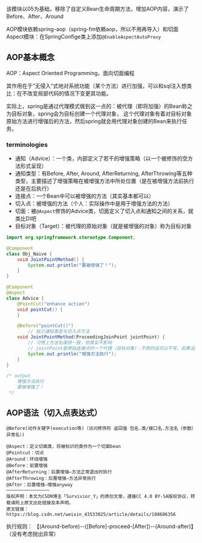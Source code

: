 该模块以05为基础，移除了自定义Bean生命周期方法，增加AOP内容，演示了Before、After、Around

AOP模块依赖spring-aop（spring-fm依赖aop，所以不用再导入）和切面Aspect模块：在SpringConfige类上添加`@EnableAspectAutoProxy`

## AOP基本概念

AOP：Aspect Oriented Programming，面向切面编程

其作用在于”无侵入“式地对系统功能（某个方法）进行加强，可以和sql注入想类比：在不改变局部代码的情况下变更其功能。

实际上，spring是通过代理模式做到这一点的：被代理（即将加强）的Bean称之为目标对象，spring会为目标创建一个代理对象，
这个代理对象有着对目标对象原始方法进行增强后的方法，然后spring就会用代理对象创建的Bean来执行任务。

### terminologies

* 通知（Advice）：一个类，内部定义了若干的增强策略（以一个被修饰的空方法形式呈现）
* 通知类型：有Before, After, Around, AfterReturning, AfterThrowing等五种类型，主要描述了增强策略在被增强方法中所处位置（是在被增强方法前执行还是在后执行）
* 连接点：一个Bean中可以被增强的方法（其实基本都可以）
* 切入点：被增强的方法（个人：实际操作中是用于增强方法的方法）
* 切面：被`@Aspect`修饰的Advice类，切面定义了切入点和通知之间的关系，就类比DI吧
* 目标对象（Target）：被代理的原始对象（就是被增强的对象）称为目标对象

```java
import org.springframework.stereotype.Component;

@Component
class Obj_Naive {
    void JointPointMethod() {
        System.out.println("要被增强了！");
    }
}

@Component
@Aspect
class Advice {
    @PointCut("enhance action")
    void pointCut() {
    }

    @Before("pointCut()")
        // 指示通知类型与切入点方法
    void JointPointMethod(ProceedingJoinPoint jointPoint) {
        // 习惯上方法名保持一致，但其实不影响
        // jointPoint是原始连接点的一个代理（目标对象）：不用的话可以不写，如果没有返回值的话，也可以使用JointPoint（~.getArgs获取实参）
        System.out.println("增强方法执行");
    }
}

/* output
    增强方法执行
    要被增强了！
 */
```

## AOP语法（切入点表达式）

`@Before(动作关键字(execution等)（访问修饰符 返回值 包名.类/接口名.方法名（参数）异常名）)`

```Basic
@Aspect：定义切面类，将被标识的类作为一个切面bean
@Pointcut：切点
@Around：环绕增强
@Before：前置增强
@AfterReturning：后置增强—方法正常退出时执行
@AfterThrowing：后置增强—方法异常执行
@After：后置增强—增强anyway
————————————————
版权声明：本文为CSDN博主「Survivior_Y」的原创文章，遵循CC 4.0 BY-SA版权协议，转载请附上原文出处链接及本声明。
原文链接：https://blog.csdn.net/weixin_43533825/article/details/108606356
```

执行规则：
【(Around-before)--([Before]-proceed-[After])--(Around-after)】（没有考虑抛出异常）